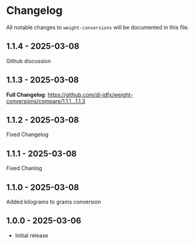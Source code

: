 # Changelog

All notable changes to `weight-conversions` will be documented in this file.

## 1.1.4 - 2025-03-08

Github discussion

## 1.1.3 - 2025-03-08

**Full Changelog**: https://github.com/dj-idfx/weight-conversions/compare/1.1.1...1.1.3

## 1.1.2 - 2025-03-08

Fixed Changelog

## 1.1.1 - 2025-03-08

Fixed Chanlog

## 1.1.0 - 2025-03-08

Added kilograms to grams conversion

## 1.0.0 - 2025-03-06

- Initial release
